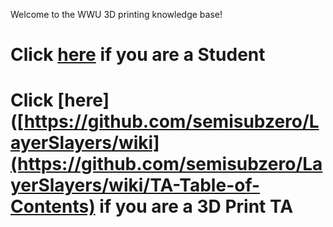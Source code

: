 Welcome to the WWU 3D printing knowledge base!

# Click [here](https://github.com/semisubzero/LayerSlayers/wiki) if you are a Student
# Click [here]([https://github.com/semisubzero/LayerSlayers/wiki](https://github.com/semisubzero/LayerSlayers/wiki/TA-Table-of-Contents) if you are a 3D Print TA

